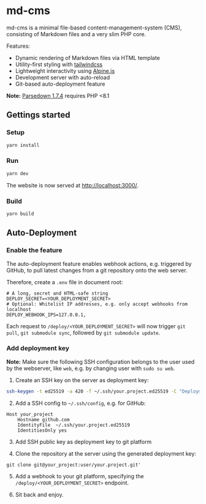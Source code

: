 # md-cms

md-cms is a minimal file-based content-management-system (CMS), consisting of Markdown files and a very slim PHP core. 

Features:
* Dynamic rendering of Markdown files via HTML template
* Utility-first styling with [tailwindcss](http://tailwindcss.com)
* Lightweight interactivity using [Alpine.js](https://alpinejs.dev)
* Development server with auto-reload
* Git-based auto-deployment feature

**Note:** [Parsedown 1.7.4](https://github.com/erusev/parsedown) requires PHP <8.1

## Gettings started

### Setup

```bash
yarn install
```

### Run

```bash
yarn dev
```

The website is now served at [http://localhost:3000/](http://localhost:3000/).

### Build

```bash
yarn build
```

## Auto-Deployment

### Enable the feature

The auto-deployment feature enables webhook actions, e.g. triggered by GitHub, to pull latest changes from a git repository onto the web server.

Therefore, create a `.env` file in document root:

```env
# A long, secret and HTML-safe string
DEPLOY_SECRET=<YOUR_DEPLOYMENT_SECRET>
# Optional: Whitelist IP addresses, e.g. only accept webhooks from localhost
DEPLOY_WEBHOOK_IPS=127.0.0.1,
```

Each request to `/deploy/<YOUR_DEPLOYMENT_SECRET>` will now trigger `git pull`, `git submodule sync`, followed by `git submodule update`.

### Add deployment key

**Note:** Make sure the following SSH configuration belongs to the user used by the webserver, like `web`, e.g. by changing user with `sudo su web`.

1. Create an SSH key on the server as deployment key:

```sh
ssh-keygen -t ed25519 -a 420 -f ~/.ssh/your.project.ed25519 -C "Deployment key for your.project"
```

2. Add a SSH config to `~/.ssh/config`, e.g. for GitHub:

```
Host your_project
    Hostname github.com
    IdentityFile  ~/.ssh/your.project.ed25519
    IdentitiesOnly yes
```

3. Add SSH public key as deployment key to git platform

4. Clone the repository at the server using the generated deployment key:

```
git clone git@your_project:user/your.project.git'
```

5. Add a webhook to your git platform, specifying the `/deploy/<YOUR_DEPLOYMENT_SECRET>` endpoint.

6. Sit back and enjoy.